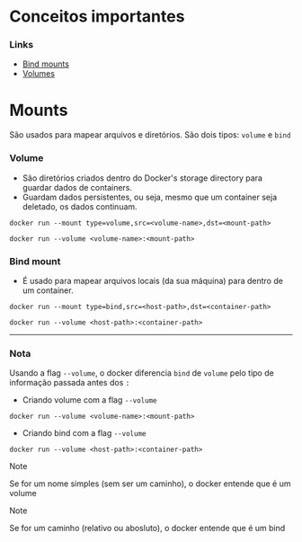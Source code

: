 # Conceitos importantes
### Links 
- [Bind mounts](https://docs.docker.com/engine/storage/bind-mounts/)
- [Volumes](https://docs.docker.com/engine/storage/volumes/)

# Mounts
São usados para mapear arquivos e diretórios. São dois tipos: `volume` e `bind`
### Volume
- São diretórios criados dentro do Docker's storage directory para guardar dados de containers. 
- Guardam dados persistentes, ou seja, mesmo que um container seja deletado, os dados continuam.

```shell
docker run --mount type=volume,src=<volume-name>,dst=<mount-path>
```

```shell
docker run --volume <volume-name>:<mount-path>
```

### Bind mount
- É usado para mapear arquivos locais (da sua máquina) para dentro de um container.

```shell
docker run --mount type=bind,src=<host-path>,dst=<container-path>
```

```shell
docker run --volume <host-path>:<container-path>
```

---
### Nota
Usando a flag `--volume`, o docker diferencia `bind` de `volume` pelo tipo de informação passada antes dos `:`

- Criando volume com a flag `--volume` 
```shell
docker run --volume <volume-name>:<mount-path>
```

- Criando bind com a flag `--volume` 
```shell
docker run --volume <host-path>:<container-path>
```
 

> [!NOTE]
> Se for um nome simples (sem ser um caminho), o docker entende que é um volume

> [!NOTE]
> Se for um caminho (relativo ou abosluto), o docker entende que é um bind


